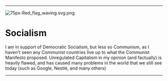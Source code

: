
***

![75px-Red_flag_waving.svg.png](/Economics/Socialism/Images/75px-Red_flag_waving.svg.png)

# Socialism

I am in support of Democratic Socialism, but less so Communism, as I haven't seen any Communist countries live up to what the Communist Manifesto proposed. Unregulated Capitalism in my opinion (and factually) is heavily flawed, and has caused many problems in the world that we still see today (such as Google, Nestlé, and many others)

***

